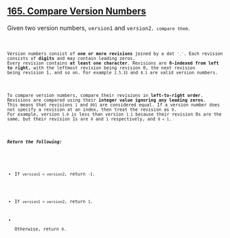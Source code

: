 <h2><a href="https://leetcode.com/problems/compare-version-numbers/">165. Compare Version Numbers</a></h2> 
<p>Given two version numbers, <code>version1</code> and <code>version2<code>, compare them.</p>

<p>Version numbers consist of <strong>one or more revisions</strong> joined by a dot <code>'.'</code>. Each revision consists of <strong>digits</strong> and may contain leading zeros. 
Every revision contains <strong>at least one character</strong>. Revisions are <strong>0-indexed from left to right</strong>, with the leftmost revision being revision 0, the next revision 
being revision 1, and so on. For example <code>2.5.33</code> and <code>0.1</code> are valid version numbers.</p>

<p>To compare version numbers, compare their revisions in <strong>left-to-right order</strong>. Revisions are compared using their <strong>integer value ignoring any leading zeros</strong>. 
This means that revisions <code>1</code> and <code>001</code> are considered equal. If a version number does not specify a revision at an index, then treat the revision as <code>0</code>. 
For example, version <code>1.0</code> is less than version <code>1.1</code> because their revision 0s are the same, but their revision 1s are <code>0</code> and <code>1</code> respectively, and <code>0 < 1</code>.</p>

<strong><em>Return the following:</em></strong>
<ul>
  <li><p></p>If <code>version1 < version2</code>, return <code>-1</code>.</p> </li>
  <li><p>If <code>version1 > version2</code>, return <code>1</code>.</p></li>
  <li></li><p>Otherwise, return <code>0</code>.</p></li>
</ul>
